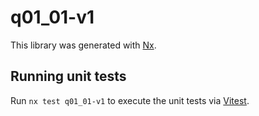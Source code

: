 # q01_01-v1

This library was generated with [Nx](https://nx.dev).

## Running unit tests

Run `nx test q01_01-v1` to execute the unit tests via [Vitest](https://vitest.dev/).
